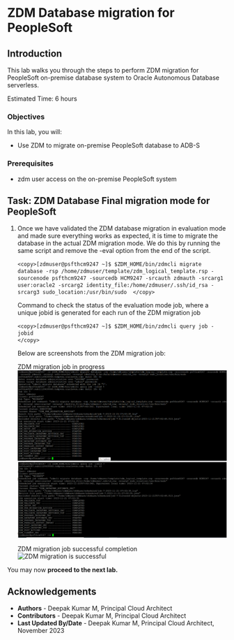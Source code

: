 # ZDM Database migration for PeopleSoft

## Introduction

This lab walks you through the steps to perform ZDM migration for  PeopleSoft on-premise database system to  Oracle Autonomous Database serverless.

Estimated Time: 6 hours

### Objectives
In this lab, you will:


* Use ZDM to migrate on-premise PeopleSoft database to ADB-S

### Prerequisites

* zdm user access on the on-premise PeopleSoft system


## Task: ZDM Database Final migration mode for PeopleSoft



1.  Once we have validated the ZDM database migration in evaluation mode and made sure everything works as expected, it is time to migrate the database in the actual ZDM migration mode. We do this by running the same script and remove the -eval option from the end of the script.
  
    ```
    <copy>[zdmuser@psfthcm9247 ~]$ $ZDM_HOME/bin/zdmcli migrate database -rsp /home/zdmuser/template/zdm_logical_template.rsp -sourcenode psfthcm9247 -sourcedb HCM9247 -srcauth zdmauth -srcarg1 user:oracle2 -srcarg2 identity_file:/home/zdmuser/.ssh/id_rsa -srcarg3 sudo_location:/usr/bin/sudo  </copy>
    ```

    Command to check the status of the evaluation mode job, where a unique jobid is generated for each run of the ZDM migration job

     ```
     <copy>[zdmuser@psfthcm9247 ~]$ $ZDM_HOME/bin/zdmcli query job -jobid
     </copy>
     ```


    Below are screenshots from the ZDM migration job:

    ZDM migration job in progress
    ![ZDM job screen](./images/zdm-migration.png "")
    ![ZDM job screen](./images/zdm-migration1.png "")

    


    ZDM migration job successful completion
    ![ZDM migration is successful](./images/mv2adb-auto5.png "")



You may now **proceed to the next lab.**


## Acknowledgements
* **Authors** - Deepak Kumar M, Principal Cloud Architect
* **Contributors** - Deepak Kumar M, Principal Cloud Architect
* **Last Updated By/Date** - Deepak Kumar M, Principal Cloud Architect, November 2023

